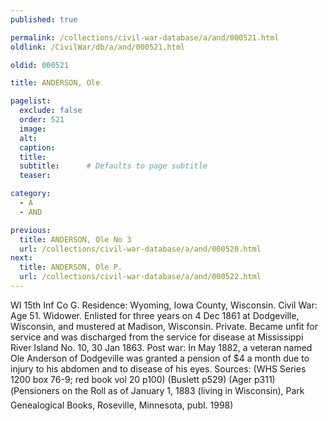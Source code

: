 ```yaml
---
published: true

permalink: /collections/civil-war-database/a/and/000521.html
oldlink: /CivilWar/db/a/and/000521.html

oldid: 000521

title: ANDERSON, Ole

pagelist:
  exclude: false
  order: 521
  image: 
  alt:
  caption:
  title:
  subtitle:      # Defaults to page subtitle
  teaser:

category: 
  - A 
  - AND

previous:
  title: ANDERSON, Ole No 3
  url: /collections/civil-war-database/a/and/000520.html  
next:
  title: ANDERSON, Ole P.
  url: /collections/civil-war-database/a/and/000522.html   
---
```

WI 15th Inf Co G. Residence: Wyoming, Iowa County, Wisconsin. Civil War: Age 51. Widower. Enlisted for three years on 4 Dec 1861 at Dodgeville, Wisconsin, and mustered at Madison, Wisconsin. Private. Became unfit for service and was discharged from the service for disease at Mississippi River Island No. 10, 30 Jan 1863. Post war: In May 1882, a veteran named Ole Anderson of Dodgeville was granted a pension of $4 a month due to injury to his abdomen and to disease of his eyes. Sources: (WHS Series 1200 box 76-9; red book vol 20 p100) (Buslett p529) (Ager p311) (&#147;Pensioners on the Roll as of January 1, 1883 (living in Wisconsin)&#148;, Park Genealogical Books, Roseville, Minnesota, publ. 1998)